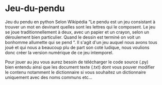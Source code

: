 # Jeu-du-pendu
Jeu du pendu en python
Selon Wikipédia “Le pendu est un jeu consistant à trouver un mot en devinant quelles sont les lettres qui le composent. Le jeu se joue traditionnellement à deux, avec un papier et un crayon, selon un déroulement bien particulier. Quand le dessin est terminé on voit un bonhomme allumette qui se pend “. Il s'agit d'un jeu auquel nous avons tous joué et qui nous a beaucoup plu de part son coté ludique, nous voulions donc créer la version numérique de ce jeu intemporel.

Pour jouer au jeu vous aurez besoin de télécharger le code source (.py) bien entendu ainsi que les document texte (.txt) dont vous pouver modifier le contenu notamment le dictionnaire si vous souhaitez un dictionnaire uniquement avec des noms communs etc...
